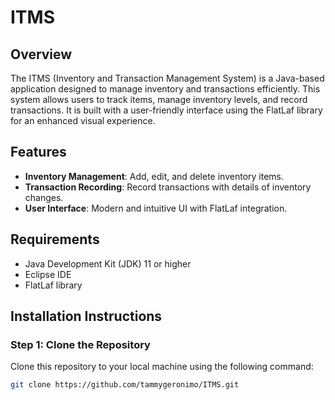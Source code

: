 # ITMS

## Overview

The ITMS (Inventory and Transaction Management System) is a Java-based application designed to manage inventory and transactions efficiently. This system allows users to track items, manage inventory levels, and record transactions. It is built with a user-friendly interface using the FlatLaf library for an enhanced visual experience.

## Features

- **Inventory Management**: Add, edit, and delete inventory items.
- **Transaction Recording**: Record transactions with details of inventory changes.
- **User Interface**: Modern and intuitive UI with FlatLaf integration.

## Requirements

- Java Development Kit (JDK) 11 or higher
- Eclipse IDE
- FlatLaf library

## Installation Instructions

### Step 1: Clone the Repository

Clone this repository to your local machine using the following command:

```sh
git clone https://github.com/tammygeronimo/ITMS.git

